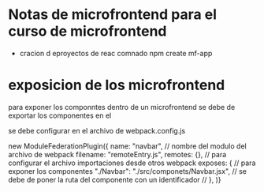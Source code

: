 # Notas de microfrontend  para el curso de microfrontend

- cracion d eproyectos de reac  comnado  npm create  mf-app 
# exposicion de los microfrontend

para exponer los componntes dentro de un microfrontend se debe de exportar los componentes en el

se debe configurar en el archivo de  webpack.config.js

 new ModuleFederationPlugin({
      name: "navbar", // nombre del modulo del archivo de webpack
      filename: "remoteEntry.js",
      remotes: {}, // para configurar el archivo  importaciones desde otros webpack 
      exposes: { // para exponer los componentes
        "./Navbar": "./src/componets/Navbar.jsx", // se debe de poner la ruta del componente con un identificador 
        //
      },
 )}